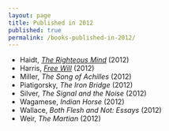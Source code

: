 ```yaml
---
layout: page
title: Published in 2012
published: true
permalink: /books-published-in-2012/
---
```


* Haidt, _<a id="haidt-righteous-mind" class="internal-link" href="/haidt-righteous-mind/">The Righteous Mind</a>_ (2012) 
* Harris, _<a id="harris-free-will" class="internal-link" href="/harris-free-will/">Free Will</a>_ (2012) 
* Miller, _The Song of Achilles_ (2012) 
* Piatigorsky, _The Iron Bridge_ (2012) 
* Silver, _The Signal and the Noise_ (2012) 
* Wagamese, _Indian Horse_ (2012) 
* Wallace, _Both Flesh and Not: Essays_ (2012) 
* Weir, _The Martian_ (2012) 
